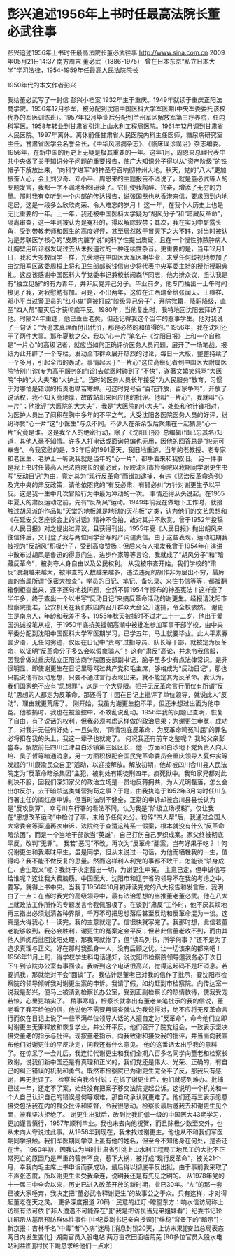 # 彭兴追述1956年上书时任最高法院长董必武往事

彭兴追述1956年上书时任最高法院长董必武往事
http://www.sina.com.cn  2009年05月21日14:37  南方周末
董必武（1886-1975） 曾在日本东京“私立日本大学”学习法律，1954-1959年任最高人民法院院长

1950年代的本文作者彭兴

我给董必武写了一封信
    彭兴小档案
1932年生于重庆。1949年就读于重庆正阳法商学院。1950年12月参军，被分配到沈阳中国医科大学军医期(中央军委委托该校代办的军医训练班)。1957年12月毕业后分配到兰州军区解放军第三疗养院，任内科军医。1958年转业到甘肃省引洮上山水利工程局医院。1961年12月调到甘肃省人民医院。1997年离休。离休前任甘肃省人民医院内科主任医师，糖尿病研究室主任，甘肃省医学会名誉会长，《中华风湿病杂志》、《临床误诊误治》杂志编委。
1956年，在新中国的历史上无疑是极其重要的一年。这年1月，周恩来总理代表中共中央做了关于知识分子问题的重要报告，使广大知识分子得以从“资产阶级”的铁帽子下解放出来，“向科学进军”的神圣号召响彻神州大地。秋天，党的“八大”更加振奋人心，会上刘少奇、邓小平、周恩来的主题报告不消说了，就是董必武等人的专题发言，我都一字不漏地细细研读了。它们使我陶醉、兴奋，增添了无穷的力量。那时我有幸听到一个内部的传达报告，说张国焘也从香港来信，要求回到内地定居。这是一段多么欣欣向荣、令人难忘的岁月！
这一年，在我个人历史上也是无比重要的一年。上一年，我还被中国医科大学疑为“胡风分子”和“暗藏反革命”，隔离审查，这一年则被认为是冤枉的，得以解除软禁；其次，我在实习中崭露头角，受到带教老师和医生的高度好评，甚至居然敢于冒天下之大不韪，对当时被认为是苏联医学核心的“皮质内脏学说”的科学性提出质疑，且在一个慢性肺脓肿病人灶胸壁用听诊器发现过去从未报道过的一种连续性杂音。更重要的是，当年12月1日，我和大多数同学一样，光荣地在中国医大军医期毕业，未受任何歧视地参加了由沈阳军区政委周桓上将和卫生部部长钱信忠少将代表中央军委主持的授衔授职典礼。这应该感谢中国医科大学党委书记兼校长阙森华同志，他力排众议，坚认我是有“独立见解”的有为青年，并非反党异己分子。毕业前夕，他专门抽出一上午时间接见了我，对我慰勉有加。可是，不出两年，这位在江西瑞金给张闻天、王稼祥、邓小平当过警卫员的“红小鬼”竟被打成“阶级异己分子”，开除党籍，降职降级，直至“四人帮”覆灭后才获彻底平反。1980年，当他复出时，我特地回沈阳去拜访了他。时隔24年重逢，他已垂垂老矣，但还记得我这个当年的惹事学生。他对我说了一句话：“为追求真理而付出代价，那是必然的和值得的。”
1956年，我在沈阳还干了两件大事。那年夏秋之交，我以“心一片”笔名在《沈阳日报》上和一个自称是“一片心”的高级记者，就应当如何正确评价医务人员问题，展开了一场笔战。报纸为此开辟了一个专栏，发动全市群众展开热烈的讨论，每日一大版，整整持续了一个多月，引起全市的轰动。事情起因于“一片心”这位高级记者到中国医大附属医院特别门诊(专为高干服务的门诊)去就医时碰到了“不快”，遂著文嬉笑怒骂“大医院”中的“大大夫”和“大护士”。当时的医务人员长年接受“为人民服务”教育，习惯于对哪怕是错误的指责也噤若寒蝉。可这时党号召“百花齐放，百家争鸣”，开放了说话权，我不知天高地厚，故敢站出来回应他的批评。他叫“一片心”，我就叫“心一片”；他批评“大医院的大大夫”，我是“大医院的小大夫”，处处和他针锋相对，为医护人员出了闷积在胸中多年的不平之气，大受沈阳各医院医务人员的好评，纷纷称赞“心一片”这“小医生”与众不同。不少人在茶余饭后聚集在一起猜测“心一片”究竟是谁。这是我个人的绝密行动，除了《沈阳日报》总编辑(惜已忘其名)知道，其他人毫不知情。许多人打电话或面询总编也无用，因他的回答总是“恕无可奉告”。令我宽慰的是，35年后的1991夏天，我旧地重游，当年的老教授、老专家和老医生、老护士一听说我就是当年的“心一片”，都争着来和我叙旧。
另一件事是我上书时任最高人民法院院长的董必武，反映沈阳市检察院以我期同学谢更生书写“反动日记”为由，竟定其为“现行反革命”而错加逮捕，有违《惩治反革命条例》及党中央的肃反政策，请他依照党的“有反必肃、有错必纠”方针对谢更生予以平反。这是我一生中几次冒险行为中最为冲动的一次。
事情还得从头说起。在1955年夏天的肃反运动之前，先有“反胡风”运动。1949年前我在做地下工作时，就接触过胡风派的作品如“天堂的地板就是地狱的天花板”之类，认为他们的文艺思想和《在延安文艺座谈会上的讲话》精神不合拍，故对其并不欣赏，曾于1952年投稿《人民日报》对之提出过异议，且获得刊出。1955年夏《人民日报》抛出胡风来往信件后，又刊登了我与两位同学合写的严词谴责信。由于这些表现，运动初期我被视为“反胡风”积极分子，受到高度赞扬；但后来有人揭发我曾于1954年在演讲中散布过胡风是鲁迅的得意门生、进步作家等等言论，我就成了“胡风分子”和“暗藏反革命”，被剥夺人身自由以及公民权利。
从我被审查开始，我们学校的“肃反”浪潮越来越大，被审查的人数越来越多，违法违宪的胡作非为层出不穷，最厉害的当属所谓“保密大检查”，学员的日记、笔记、备忘录、来往书信等等，都被翻箱倒柜查出来，逐字逐句地找问题，全然不顾1954年颁布的神圣宪法！这样查了半年多，终于查出一个以书写“反动日记”来搞反革命活动的谢更生。经报请沈阳市检察院批准，公安机关在我们校园内召开群众大会公开逮捕，令全校骇然。
谢更生是南京人，年龄和我差不多，1955年秋天被捕时不过才二十一二岁，他出于爱国热诚投笔从戎，于1950年底抗美援朝高潮中被批准参加军事干部学校，由中央军委分配到沈阳中国医科大学军医期学习，已学五年，马上就要毕业。此人平素寡言少语，无任何劣迹，仅因在日记中“责骂”过指导员、队长等干部，就被定为反革命，以证明“反革命分子多么会以假象骗人”！
这套“肃反”高论，并未令我信服，因我曾做过重庆私立正阳法商学院团支部副书记，脑子里多少有点法律常识。是非很明显，即使谢更生在日记里辱骂过共产党和毛主席，够格成为“反动日记”，那也只能说他有反动思想，只要不通过言行表现出来，就不能定其为反革命。我认为，我们国家绝不应有“思想罪”，这是一个大界限。把并无反革命言行而仅有所谓“反动”思想的人都定为反革命，那还得了！因在日记上批评了单位领导，就说此人“反动”，理由就更荒唐了。
刚开始，我虽为谢更生抱不平，但还未想过出面为他申冤。他被捕时，我也在被监控中，不敢乱说乱动。1956年我的问题已查明，恢复了自由，有了说话的权利，但我必须考虑这样做的政治后果：为谢更生申冤，成功了，对我并无任何好处；一旦失败，“同情包庇反革命，为反革命鸣冤叫屈”的罪名必将扣在我的头上，我这一辈子也就完了。
何况我还有前车之鉴呢？
我的父亲彭盛春，解放前任四川江津县白沙镇第三区区长，他一方面和白沙地下党负责人向天培、吴子哲等暗通消息，另一方面积极配合国民党革命委员会重庆领导人夏仲实等发起的“川康渝民众自卫”活动，以迎接解放。解放初期，他却被四川合川县人民法院定为“反革命暗杀集团”主犯，被判处有期徒刑四年，瘐死狱中。我和家兄都对此判决不服，因我们深知家父的政治立场是一贯地反蒋拥共，为人光明磊落，怎么会出尔反尔，去干暗杀这类蝇营狗苟之事？于是，由我执笔于1952年3月向时任川东行署主任的阎红彦申诉。但当时法制不健全，正常的申诉却被合川县县长认为是“反攻倒算”，幸亏川东行署的看法不同，认为我是“阶级立场模糊”，仅让我在“思想改革运动”中检讨了事，未给予任何处分。粉碎“四人帮”后，我通过全国人大常委会等渠道再次申诉，法院终于查清这纯系一假案，根本就没有什么“反革命暗杀团”，而是一个当地干部欲当“英雄”，自己打伤自己罗织成案。家父终被彻底平反，改判“无罪”。
我若“恶习”不改，再次为“反革命”翻案，岂有好果子吃？！何况谢更生和我素昧平生，虽是同学，但从未说过一句话，为他而牺牲我的一生，值得吗？我不能不做反复的思量。然而这样利人利党的事都不敢干，怎能谈“杀身成仁、舍生取义”呢？我终于决定豁出一切，为谢更生申冤。
主意已定，但申诉信写给谁呢？这让我大费脑筋。中国医大、沈阳市和辽宁省的领导不在我的考虑之中。要写，就得上书中央。当我于1956年10月初拜读完党的八大报告和发言后，我明白了一点：在当时我党的高级领导中，最有法治思想的当推董老董必武。他在八大上就政法工作所作的专题发言令我佩服极了。在谈到“肃反”工作时，他不厌其烦地再三指出必须划清各种界限，千万不可把思想落后甚至反动和反革命混为一谈。这真是大得我心！一读完，我的主意就定了。信很快就写完了。我那时想，此信若董老能够收到，我必会胜利，谢更生的冤案定会平反；但若此信董老收不到，而由其他人拆阅后批回沈阳处理，那我可就惨了，但“读马列书，所学何事？”还不是为了追求真理与正义。好在那时我孤身一人，没有后顾之忧。让一切该来的都来吧！
1956年11月上旬，得学校学生科电话通知，说沈阳市检察院领导邀我务必于次日下午到该院办公室有事面谈。我听到这个电话很高兴，觉得这起码不是坏消息。若要抓我，那就绝对不会“面谈”了。我估计是董老已对我的信作了批示，要沈阳市检察院的领导倾听我对谢更生案的申诉。我请了假，如约赶到市检察院。向传达室一说我是彭兴，便马上被请到检察长办公室，受到正副检察长的热情款待，使我受宠若惊，心里更踏实了。
稍事寒暄，检察长就拿出有董老亲笔批示的我的信说，董老看了我写给他的信，他说他不需要再调查就认为我说得对，绝不应将无反革命言行而仅在日记上说了一些不满单位领导人话的人擅自定为“反革命”，命令他们立即对谢更生无罪释放和恢复学业，并公开平反。他们召开了院党组会，一致表示坚决接受董老的指示与批评。现按董老指示，向我致谢和接受我的批评，并当面向我宣布他们对谢更生的平反决定，问我还有什么意见。
他的这番话太出乎我的意料了。在惊呆了一会儿后，我连忙代谢更生和我们全期八百多名同学向董老和检察长致谢，说我们新中国还是有真理和正义的，我们党还是伟大、光荣、正确的，有自己的纠正错误的机制和勇气。既然市检察院已为谢更生完全平了反，那我只有感谢，再无批评了。
检察长自我检讨说：在抓了谢更生后，他们就感到难办。批捕已过一年，还定不了案，始终没有把案子移交法院提起公诉。这说明一个机关和一个人自己认识自己的错误是何等艰难，那自动承认就更难了。他们还再三表示愿意接受包括我在内的群众批评和监督，令我很感动。检察长最后邀我去和谢更生见个面，被我坚决拒绝了。
谢更生出狱后，改到比我们低一级的中国医大43期学习，更加谨言慎行，1957年顺利毕业。我也未去向他祝贺，而且除极少数至交外，也从未向人夸说过此事。从1956年到现在，我未找过谢更生。他也从不和我们军医期同学接触。我们军医期同学录上虽有他的姓名，但至今不知他身在何处，是否还在世。
1960年初，因我认为当时甘肃省引洮上山水利工程局工地民工的大批不正常死亡的原因乃是严重的营养不良，惹下大祸，被打成“现行反革命”，被关21个月，幸我向毛主席上书申诉而获成功，最后得以彻底平反出狱。由于事前我采取了不声张态度，所以谢更生未受我牵连，说明我还是有先见之明的。
从1978年党的十一届三中全会以来，历史已进入改革开放的新时期，业已30年。“左”的那一套已被大家唾弃，我决定把“董必武令释谢更生”的故事公之于众。只有这样，才对得起董老在天之灵。
更多深度报道
70码：民意的红灯
·瞭望东方：响水信访局称上访班有法可依
[“非人遭遇不可能存在”][“我是把访民当兄弟姐妹看”]
·纪委书记轮训昭示从基层预防群体性事件
[中纪委副书记亲自授课][“维稳”背景下的“暗示”]
·新京报：吉林千名“中毒”者“心病”迷局
[消息封锁20天，上访未果][安监总局表态两日内发生变化]
·湖南官员入股电站 两万亩农田面临荒芜
[90多位官员入股水电站利益图][村民下跪恳求给他们一点水]

